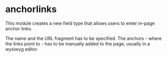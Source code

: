 anchorlinks
===========

This module creates a new field type that allows users to enter in-page anchor links.

The name and the URL fragment has to be specified. The anchors - where the links point to - has to be manually added to the page, usually in a wysiwyg editor.
